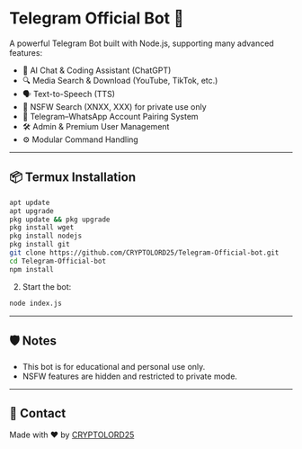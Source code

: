 # Telegram Official Bot 🤖

A powerful Telegram Bot built with Node.js, supporting many advanced features:

- 🧠 AI Chat & Coding Assistant (ChatGPT)
- 🔍 Media Search & Download (YouTube, TikTok, etc.)
- 🗣️ Text-to-Speech (TTS)
- 🔞 NSFW Search (XNXX, XXX) for private use only
- 🔗 Telegram–WhatsApp Account Pairing System
- 🛠️ Admin & Premium User Management
- ⚙️ Modular Command Handling

---

## 📦 Termux Installation

```bash
apt update 
apt upgrade 
pkg update && pkg upgrade 
pkg install wget
pkg install nodejs
pkg install git
git clone https://github.com/CRYPTOLORD25/Telegram-Official-bot.git
cd Telegram-Official-bot
npm install
```

2. Start the bot:

```bash
node index.js
````

---

## 🛡️ Notes

- This bot is for educational and personal use only.
- NSFW features are hidden and restricted to private mode.

---

## 💬 Contact

Made with ❤️ by [CRYPTOLORD25](https://github.com/CRYPTOLORD25)
